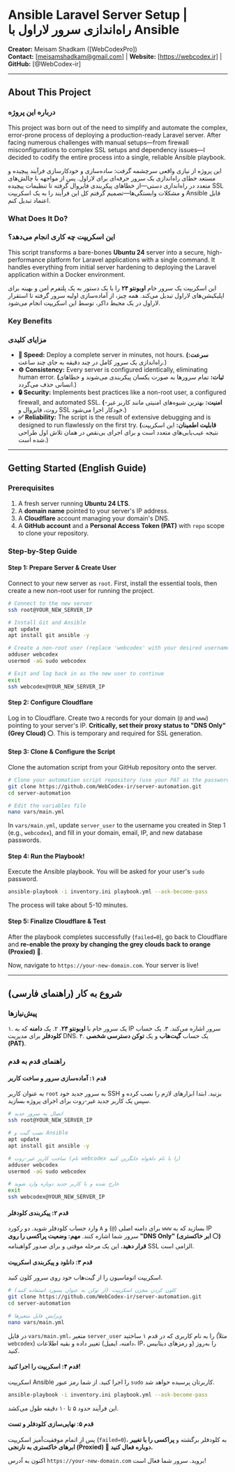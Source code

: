 # Ansible Laravel Server Setup | راه‌اندازی سرور لاراول با Ansible

**Creator:** Meisam Shadkam ([WebCodexPro])  
**Contact:** [meisamshadkam@gmail.com] | **Website:** [https://webcodex.ir] | **GitHub:** [@WebCodex-ir]

---

## About This Project
### درباره این پروژه

This project was born out of the need to simplify and automate the complex, error-prone process of deploying a production-ready Laravel server. After facing numerous challenges with manual setups—from firewall misconfigurations to complex SSL setups and dependency issues—I decided to codify the entire process into a single, reliable Ansible playbook.

این پروژه از نیازی واقعی سرچشمه گرفت: ساده‌سازی و خودکارسازی فرآیند پیچیده و مستعد خطای راه‌اندازی یک سرور حرفه‌ای برای لاراول. پس از مواجهه با چالش‌های متعدد در راه‌اندازی دستی—از خطاهای پیکربندی فایروال گرفته تا تنظیمات پیچیده SSL و مشکلات وابستگی‌ها—تصمیم گرفتم کل این فرآیند را به یک اسکریپت Ansible قابل اعتماد تبدیل کنم.

### What Does It Do?
### این اسکریپت چه کاری انجام می‌دهد؟

This script transforms a bare-bones **Ubuntu 24** server into a secure, high-performance platform for Laravel applications with a single command. It handles everything from initial server hardening to deploying the Laravel application within a Docker environment.

این اسکریپت یک سرور خام **اوبونتو ۲۴** را با یک دستور به یک پلتفرم امن و بهینه برای اپلیکیشن‌های لاراول تبدیل می‌کند. همه چیز، از آماده‌سازی اولیه سرور گرفته تا استقرار لاراول در یک محیط داکر، توسط این اسکریپت انجام می‌شود.

### Key Benefits
### مزایای کلیدی

* **🚀 Speed:** Deploy a complete server in minutes, not hours.
    **(سرعت:** راه‌اندازی یک سرور کامل در چند دقیقه به جای چند ساعت.)
* **⚙️ Consistency:** Every server is configured identically, eliminating human error.
    **(ثبات:** تمام سرورها به صورت یکسان پیکربندی می‌شوند و خطاهای انسانی حذف می‌گردد.)
* **🔒 Security:** Implements best practices like a non-root user, a configured firewall, and automated SSL.
    **(امنیت:** بهترین شیوه‌های امنیتی مانند کاربر غیر-روت، فایروال و SSL خودکار اجرا می‌شود.)
* **✅ Reliability:** The script is the result of extensive debugging and is designed to run flawlessly on the first try.
    **(قابلیت اطمینان:** این اسکریپت نتیجه عیب‌یابی‌های متعدد است و برای اجرای بی‌نقص در همان تلاش اول طراحی شده است.)

---

## Getting Started (English Guide)

### Prerequisites

1.  A fresh server running **Ubuntu 24 LTS**.
2.  A **domain name** pointed to your server's IP address.
3.  A **Cloudflare** account managing your domain's DNS.
4.  A **GitHub account** and a **Personal Access Token (PAT)** with `repo` scope to clone your repository.

### Step-by-Step Guide

#### Step 1: Prepare Server & Create User
Connect to your new server as `root`. First, install the essential tools, then create a new non-root user for running the project.
```bash
# Connect to the new server
ssh root@YOUR_NEW_SERVER_IP

# Install Git and Ansible
apt update
apt install git ansible -y

# Create a non-root user (replace 'webcodex' with your desired username)
adduser webcodex
usermod -aG sudo webcodex

# Exit and log back in as the new user to continue
exit
ssh webcodex@YOUR_NEW_SERVER_IP
````

#### Step 2: Configure Cloudflare

Log in to Cloudflare. Create two `A` records for your domain (`@` and `www`) pointing to your server's IP. **Critically, set their proxy status to "DNS Only" (Grey Cloud) ⚪**. This is temporary and required for SSL generation.

#### Step 3: Clone & Configure the Script

Clone the automation script from your GitHub repository onto the server.

```bash
# Clone your automation script repository (use your PAT as the password)
git clone https://github.com/WebCodex-ir/server-automation.git
cd server-automation

# Edit the variables file
nano vars/main.yml
```

In `vars/main.yml`, update `server_user` to the username you created in Step 1 (e.g., `webcodex`), and fill in your domain, email, IP, and new database passwords.

#### Step 4: Run the Playbook\!

Execute the Ansible playbook. You will be asked for your user's `sudo` password.

```bash
ansible-playbook -i inventory.ini playbook.yml --ask-become-pass
```

The process will take about 5-10 minutes.

#### Step 5: Finalize Cloudflare & Test

After the playbook completes successfully (`failed=0`), go back to Cloudflare and **re-enable the proxy by changing the grey clouds back to orange (Proxied) 🔶**.

Now, navigate to `https://your-new-domain.com`. Your server is live\!

-----

## شروع به کار (راهنمای فارسی)

### پیش‌نیازها

۱. یک سرور خام با **اوبونتو ۲۴**.
۲. یک **دامنه** که به IP سرور اشاره می‌کند.
۳. یک حساب **کلودفلر** برای مدیریت DNS.
۴. یک حساب **گیت‌هاب** و یک **توکن دسترسی شخصی (PAT)**.

### راهنمای قدم به قدم

#### قدم ۱: آماده‌سازی سرور و ساخت کاربر

به عنوان کاربر `root` به سرور جدید خود SSH بزنید. ابتدا ابزارهای لازم را نصب کرده و سپس یک کاربر جدید غیر-روت برای اجرای پروژه بسازید.

```bash
# اتصال به سرور جدید
ssh root@YOUR_NEW_SERVER_IP

# نصب گیت و Ansible
apt update
apt install git ansible -y

# ساخت کاربر غیر-روت (نام webcodex را با نام دلخواه جایگزین کنید)
adduser webcodex
usermod -aG sudo webcodex

# خارج شده و با کاربر جدید دوباره وارد شوید
exit
ssh webcodex@YOUR_NEW_SERVER_IP
```

#### قدم ۲: پیکربندی کلودفلر

وارد حساب کلودفلر شوید. دو رکورد `A` برای دامنه اصلی (`@`) و `www` بسازید که به IP سرور شما اشاره کنند. **مهم: وضعیت پراکسی را روی "DNS Only" (ابر خاکستری ⚪) قرار دهید.** این یک مرحله موقتی و برای صدور گواهینامه SSL الزامی است.

#### قدم ۳: دانلود و پیکربندی اسکریپت

اسکریپت اتوماسیون را از گیت‌هاب خود روی سرور کلون کنید.

```bash
# کلون کردن مخزن اسکریپت (از توکن به عنوان پسورد استفاده کنید)
git clone https://github.com/WebCodex-ir/server-automation.git
cd server-automation

# ویرایش فایل متغیرها
nano vars/main.yml
```

در فایل `vars/main.yml`، متغیر `server_user` را به نام کاربری که در قدم ۱ ساختید (مثلاً `webcodex`) تغییر داده و بقیه اطلاعات (دامنه، ایمیل، IP، و رمزهای دیتابیس) را به‌روز کنید.

#### قدم ۴: اسکریپت را اجرا کنید\!

اسکریپت Ansible را اجرا کنید. از شما رمز عبور `sudo` کاربرتان پرسیده خواهد شد.

```bash
ansible-playbook -i inventory.ini playbook.yml --ask-become-pass
```

این فرآیند حدود ۵ تا ۱۰ دقیقه طول می‌کشد.

#### قدم ۵: نهایی‌سازی کلودفلر و تست

پس از اتمام موفقیت‌آمیز اسکریپت (`failed=0`)، به کلودفلر برگشته و **پراکسی را با تغییر ابرهای خاکستری به نارنجی (Proxied) 🔶 دوباره فعال کنید.**

اکنون به آدرس `https://your-new-domain.com` بروید. سرور شما فعال است\!


